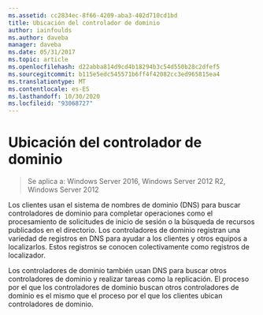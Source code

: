 ```yaml
---
ms.assetid: cc2834ec-8f66-4209-aba3-402d710cd1bd
title: Ubicación del controlador de dominio
author: iainfoulds
ms.author: daveba
manager: daveba
ms.date: 05/31/2017
ms.topic: article
ms.openlocfilehash: d22abba814d9cd4b18294b3c54d550b28c2dfef5
ms.sourcegitcommit: b115e5edc545571b6ff4f42082cc3ed965815ea4
ms.translationtype: MT
ms.contentlocale: es-ES
ms.lasthandoff: 10/30/2020
ms.locfileid: "93068727"
---
```

# <a name="domain-controller-location"></a>Ubicación del controlador de dominio

>Se aplica a: Windows Server 2016, Windows Server 2012 R2, Windows Server 2012

Los clientes usan el sistema de nombres de dominio (DNS) para buscar controladores de dominio para completar operaciones como el procesamiento de solicitudes de inicio de sesión o la búsqueda de recursos publicados en el directorio. Los controladores de dominio registran una variedad de registros en DNS para ayudar a los clientes y otros equipos a localizarlos. Estos registros se conocen colectivamente como registros de localizador.

Los controladores de dominio también usan DNS para buscar otros controladores de dominio y realizar tareas como la replicación. El proceso por el que los controladores de dominio buscan otros controladores de dominio es el mismo que el proceso por el que los clientes ubican controladores de dominio.



